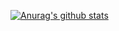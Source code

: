 [![Anurag's github stats](https://github-readme-stats.vercel.app/api?username=MaxenceEpitech)](https://github.com/anuraghazra/github-readme-stats)
<!--
![Anurag's github stats](https://github-readme-stats.vercel.app/api?username=MaxenceEpitech&count_private=true&show_icons=true&theme=dark)
**MaxenceEpitech/MaxenceEpitech** is a ✨ _special_ ✨ repository because its `README.md` (this file) appears on your GitHub profile.

Here are some ideas to get you started:

- 🔭 I’m currently working on ...
- 🌱 I’m currently learning ...
- 👯 I’m looking to collaborate on ...
- 🤔 I’m looking for help with ...
- 💬 Ask me about ...
- 📫 How to reach me: ...
- 😄 Pronouns: ...
- ⚡ Fun fact: ...
-->
